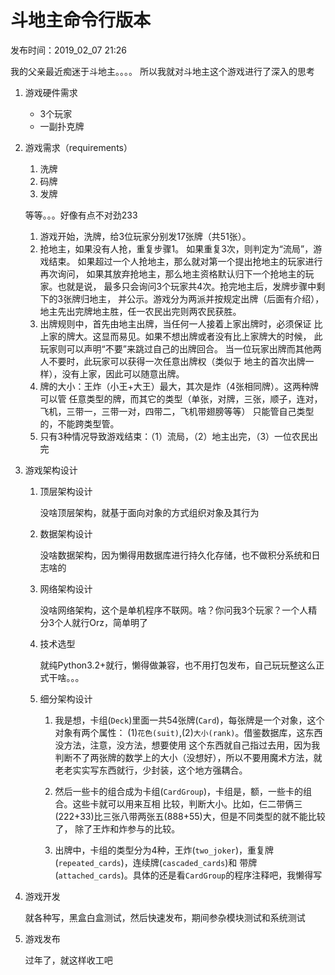 # 斗地主命令行版本

发布时间：2019_02_07 21:26

我的父亲最近痴迷于斗地主。。。。
所以我就对斗地主这个游戏进行了深入的思考

1. 游戏硬件需求
    
    * 3个玩家
    * 一副扑克牌
     
2. 游戏需求（requirements）

    1. 洗牌
    2. 码牌
    3. 发牌
    
    等等。。。好像有点不对劲233
    
    1. 游戏开始，洗牌，给3位玩家分别发17张牌（共51张）。
    2. 抢地主，如果没有人抢，重复步骤1。
    如果重复3次，则判定为“流局”，游戏结束。
    如果超过一个人抢地主，那么就对第一个提出抢地主的玩家进行再次询问，
    如果其放弃抢地主，那么地主资格默认归下一个抢地主的玩家。也就是说，
    最多只会询问3个玩家共4次。抢完地主后，发牌步骤中剩下的3张牌归地主，
    并公示。游戏分为两派并按规定出牌（后面有介绍），
    地主先出完牌地主胜，任一农民出完则两农民获胜。
    3. 出牌规则中，首先由地主出牌，当任何一人接着上家出牌时，必须保证
    比上家的牌大。这显而易见。如果不想出牌或者没有比上家牌大的时候，
    此玩家则可以声明“不要”来跳过自己的出牌回合。
    当一位玩家出牌而其他两人不要时，此玩家可以获得一次任意出牌权（类似于
    地主的首次出牌一样），没有上家，因此可以随意出牌。
    4. 牌的大小：王炸（小王+大王）最大，其次是炸（4张相同牌）。这两种牌可以管
    任意类型的牌，而其它的类型（单张，对牌，三张，顺子，连对，飞机，三带一，三带一对，四带二，飞机带翅膀等等）
    只能管自己类型的，不能跨类型管。
    5. 只有3种情况导致游戏结束：（1）流局，（2）地主出完，（3）一位农民出完
    
3. 游戏架构设计

    1. 顶层架构设计
    
        没啥顶层架构，就基于面向对象的方式组织对象及其行为
        
    2. 数据架构设计
    
        没啥数据架构，因为懒得用数据库进行持久化存储，也不做积分系统和日志啥的
        
    3. 网络架构设计

        没啥网络架构，这个是单机程序不联网。啥？你问我3个玩家？一个人精分3个人就行Orz，简单明了
        
    4. 技术选型
    
        就纯Python3.2+就行，懒得做兼容，也不用打包发布，自己玩玩整这么正式干啥。。。
        
    5. 细分架构设计
    
        1. 我是想，卡组(`Deck`)里面一共54张牌(`Card`)，每张牌是一个对象，这个对象有两个属性：
        (1)`花色(suit)`,(2)`大小(rank)`。借鉴数据库，这东西没方法，注意，没方法，想要使用
        这个东西就自己指过去用，因为我判断不了两张牌的数学上的大小（没想好），所以不要用魔术方法，就
        老老实实写东西就行，少封装，这个地方强耦合。
        
        2. 然后一些卡的组合成为卡组(`CardGroup`)，卡组是，额，一些卡的组合。这些卡就可以用来互相
        比较，判断大小。比如，仨二带俩三(222+33)比三张八带两张五(888+55)大，但是不同类型的就不能比较了，
        除了王炸和炸参与的比较。
        
        3. 出牌中，卡组的类型分为4种，王炸(`two_joker`)，重复牌(`repeated_cards`)，连续牌(`cascaded_cards`)和
        带牌(`attached_cards`)。具体的还是看`CardGroup`的程序注释吧，我懒得写

4. 游戏开发

    就各种写，黑盒白盒测试，然后快速发布，期间参杂模块测试和系统测试
   
5. 游戏发布

    过年了，就这样收工吧
        